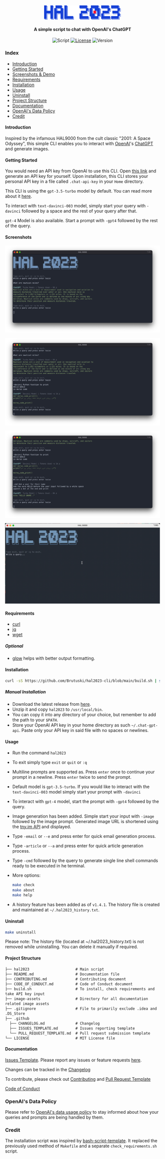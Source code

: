 <p align="center"><img src="./image-assets/logo.svg" width="250"><p>
<h4 align="center">A simple script to chat with OpenAI's ChatGPT</h4>
<p align="center">
        <img alt="Script" src="https://img.shields.io/badge/Shell_Script-121011?style=for-the-badge&logo=gnu-bash&logoColor=white">
        <a href="https://github.com/Brutuski/hal2023-cli/blob/main/LICENSE"> <img alt="License" src="https://img.shields.io/badge/MIT-LICENSE-1976D2?style=for-the-badge"></a>
        <img alt="Version" src="https://img.shields.io/badge/v-1.11.11-D8DEE9?style=for-the-badge">
</p>

### Index

- [Introduction](#introduction)
- [Getting Started](#getting-started)
- [Screenshots & Demo](#screenshots)
- [Requirements](#requirements)
- [Installation](#installation)
- [Usage](#usage)
- [Uninstall](#uninstall)
- [Project Structure](#project-structure)
- [Documentation](#documentation)
- [OpenAI's Data Policy](#openais-data-policy)
- [Credit](#credit)

#### Introduction

Inspired by the infamous HAL9000 from the cult classic "2001: A Space Odyssey", this simple CLI enables you to
interact with [OpenAI](https://openai.com)'s [ChatGPT](https://openai.com/blog/chatgpt/) and generate images.

#### Getting Started

You would need an API key from OpenAI to use this CLI.
Open [this link](https://beta.openai.com/account/api-keys) and generate an API key for yourself.
Upon installation, this CLI stores your personal API key in a file called `.chat-api-key` in your `Home` directory.

This CLI is using the `gpt-3.5-turbo` model by default. You can read more about
it [here](https://platform.openai.com/docs/guides/chat).

To interact with `text-davinci-003` model, simply start your query with `-davinci` followed by a space and the rest of
your query after that.

`gpt-4` Model is also available. Start a prompt with `-gpt4` followed by the rest of the query.

#### Screenshots

<p align="center"><img src="./image-assets/screenshot-1.png"><p>
<p align="center"><img src="./image-assets/screenshot-2.png"><p>
<p align="center"><img src="./image-assets/screenshot-3.png"><p>
<p align="center"><img src="./image-assets/recording.gif" width="750"><p>

#### Requirements

- [curl](https://curl.se/)
- [jq](https://stedolan.github.io/jq/)
- [wget](https://www.gnu.org/software/wget/)

##### Optional

- [glow](https://github.com/charmbracelet/glow) helps with better output formatting.

#### Installation

```sh
curl -sS https://github.com/Brutuski/hal2023-cli/blob/main/build.sh | sudo -E bash
```

##### Manual Installation

- Download the latest release from [here](https://github.com/Brutuski/hal2023-cli/releases).
- Unzip it and copy `hal2023` to `/usr/local/bin`.
- You can copy it into any directory of your choice, but remember to add the path to your `$PATH`.
- Store your OpenAI API key in your home directory as such `~/.chat-gpt-api`. Paste only your API key in said file with
  no spaces or newlines.

#### Usage

- Run the command `hal2023`


- To exit simply type `exit` or `quit` or `:q`

- Multiline prompts are supported as. Press `enter` once
  to continue your prompt in a newline. Press `enter` twice to send the prompt.

- Default model is `gpt-3.5-turbo`. If you would like to interact with the `text-davinci-003` model simply start your
  prompt with `-davinci`

- To interact with `gpt-4` model, start the prompt with `-gpt4` followed by the query.

- Image generation has been added. Simple start your input with `-image ` followed by the image prompt. Generated image
  URL is shortened using the [tny.im API](https://tny.im/aboutapi.php) and displayed.

- Type `-email` or `--e` and press enter for quick email generation process.

- Type `-article` or `--a` and press enter for quick article generation process.

- Type `-cmd` followed by the query to generate single line shell commands ready to be executed in he terminal.


- More options:
  ```sh
  make check
  make about
  make help
  ```
- A history feature has been added as of `v1.4.1`. The history file is created and maintained
  at `~/.hal2023_history.txt`.

#### Uninstall

```sh
make uninstall
```

Please note: The history file (located at ~/.hal2023_history.txt) is not removed while uninstalling. You can delete it
manually if required.

#### Project Structure

```
├── hal2023                     # Main script
├── README.md                   # Documentation file
├── CONTRIBUTING.md             # Contributing document
├── CODE_OF_CONDUCT.md          # Code of Conduct document
├── build.sh                    # To install, check requirements and take API key input
├── image-assets                # Directory for all documentation related image assets
├── .gitignore                  # File to primarily exclude .idea and .DS_Store
├── .github                  
  ├── CHANGELOG.md              # Changelog
  ├── ISSUES_TEMPLATE.md        # Issues reporting template
  └── PULL_REQUEST_TEMPLATE.md  # Pull request submission template
└── LICENSE                     # MIT License file
```

#### Documentation

[Issues Template](.github/ISSUES_TEMPLATE.md). Please report any issues or feature
requests [here](https://github.com/Brutuski/hal2023-cli/issues).

Changes can be tracked in the [Changelog](.github/CHANGELOG.md)

To contribute, please check out [Contributing](CONTRIBUTING.md)
and [Pull Request Template](.github/PULL_REQUEST_TEMPLATE.md)

[Code of Conduct](CODE_OF_CONDUCT.md)

### OpenAI's Data Policy

Please refer to [OpenAI's data usage policy](https://openai.com/policies/api-data-usage-policies) to stay informed about
how your queries and prompts are being handled by them.

### Credit
The installation script was inspired by [bash-script-template](https://github.com/ralish/bash-script-template).
It replaced the previously used method of `Makefile` and a separate `check_requirements.sh` script.

